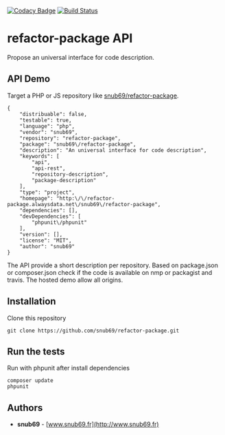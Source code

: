 [![Codacy Badge](https://api.codacy.com/project/badge/Grade/d7716928f5a24bd7b8533b8395765347)](https://www.codacy.com/app/Snub69/refactor-package?utm_source=github.com&amp;utm_medium=referral&amp;utm_content=Snub69/refactor-package&amp;utm_campaign=Badge_Grade)
[![Build Status](https://travis-ci.org/Snub69/refactor-package.svg?branch=master)](https://travis-ci.org/Snub69/refactor-package)

# refactor-package API
Propose an universal interface for code description.

## API Demo
Target a PHP or JS repository like  [snub69/refactor-package](http://refactor-package.alwaysdata.net/snub69/refactor-package).
```
{
    "distribuable": false,
    "testable": true,
    "language": "php",
    "vendor": "snub69",
    "repository": "refactor-package",
    "package": "snub69\/refactor-package",
    "description": "An universal interface for code description",
    "keywords": [
        "api",
        "api-rest",
        "repository-description",
        "package-description"
    ],
    "type": "project",
    "homepage": "http:\/\/refactor-package.alwaysdata.net\/snub69\/refactor-package",
    "dependencies": [],
    "devDependencies": [
        "phpunit\/phpunit"
    ],
    "version": [],
    "license": "MIT",
    "author": "snub69"
}
```
The API provide a short description per repository. Based on package.json or composer.json check if the code is available on nmp or packagist and travis. The hosted demo allow all origins.

## Installation
Clone this repository
```
git clone https://github.com/snub69/refactor-package.git
```

## Run the tests
Run with phpunit after install dependencies
```
composer update
phpunit
```

## Authors
* **snub69** - [www.snub69.fr](http://www.snub69.fr)